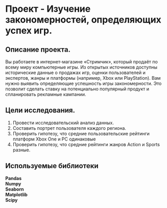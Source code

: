 # Проект - Изучение закономерностей, определяющих успех игр.


## Описание проекта.

Вы работаете в интернет-магазине «Стримчик», который продаёт по всему миру компьютерные игры. Из открытых источников доступны исторические данные о продажах игр, оценки пользователей и экспертов, жанры и платформы (например, Xbox или PlayStation). Вам нужно выявить определяющие успешность игры закономерности. Это позволит сделать ставку на потенциально популярный продукт и спланировать рекламные кампании.


## Цели исследования.

1. Провести исследовательский анализ данных.
2. Составить портрет пользователя каждого региона.
3. Проверить гипотезу, что средние пользовательские рейтинги платформ Xbox One и PC одинаковые
4. Проверить гипотезу, что средние рейтинги жанров Action и Sports разные.


## Используемые библиотеки
**Pandas**\
**Numpy**\
**Seaborn**\
**Matplotlib**\
**Scipy**
